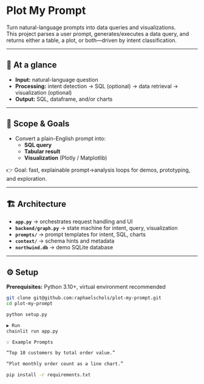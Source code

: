 # Plot My Prompt

Turn natural-language prompts into data queries and visualizations.  
This project parses a user prompt, generates/executes a data query, and returns either a table, a plot, or both—driven by intent classification.

---

## 📌 At a glance
- **Input:** natural-language question  
- **Processing:** intent detection → SQL (optional) → data retrieval → visualization (optional)  
- **Output:** SQL, dataframe, and/or charts  

---

## 🎯 Scope & Goals

- Convert a plain-English prompt into:  
  - **SQL query**  
  - **Tabular result**  
  - **Visualization** (Plotly / Matplotlib)  

👉 Goal: fast, explainable prompt→analysis loops for demos, prototyping, and exploration.  

---

## 🏗 Architecture

- **`app.py`** → orchestrates request handling and UI  
- **`backend/graph.py`** → state machine for intent, query, visualization  
- **`prompts/`** → prompt templates for intent, SQL, charts  
- **`context/`** → schema hints and metadata  
- **`northwind.db`** → demo SQLite database  

---

## ⚙️ Setup

**Prerequisites:** Python 3.10+, virtual environment recommended  

```bash
git clone git@github.com:raphaelschols/plot-my-prompt.git
cd plot-my-prompt

python setup.py

▶️ Run
chainlit run app.py

💡 Example Prompts

“Top 10 customers by total order value.”

“Plot monthly order count as a line chart.”

pip install -r requirements.txt
